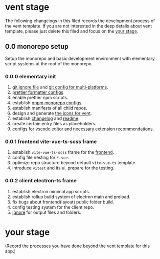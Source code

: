 # vent stage

The following changelogs in this filed records the development process of the
vent template. If you are not interested in the deep details about vent
template, please just delete this filed and focus on the
[your stage](changelog.md#your-stage).

## 0.0 monorepo setup

Setup the monorepo and basic development environment with elementary script
systems at the root of the monorepo.

### 0.0.0 elementary init

1. [git ignore file](.gitignore) and
   [git config for multi-platforms](.gitattributes).
2. [prettier formatter configs](.prettierrc.yaml).
3. enable prettier npm scripts.
4. establish [pnpm monorepo configs](pnpm-workspace.yaml).
5. establish manifests of all child repos.
6. design and generate [the icons for vent](app/assets/logo.ico).
7. establish [changelog](changelog.md) and [readme](readme.md).
8. create certain entry files as placeholders.
9. [configs for vscode editor](.vscode/settings.json) and
   [necessary extension recommendations](.vscode/extensions.json).

### 0.0.1 frontend vite-vue-ts-scss frame

1. establish `vite-vue-ts-scss` frame for the [frontend](layout/package.json).
2. config file nesting for `*.vue`.
3. optimize repo structure beyond default `vite-vue-ts` template.
4. introduce `vitest` and its ui, prepare for the testing.

### 0.0.2 client electron-ts frame

1. establish electron minimal app scripts.
2. establish rollup build system of electron main and preload.
3. fix bugs about frontend(layout) public folder build.
4. config testing system for the client repo.
5. [ignore](.gitignore) for output files and folders.

# your stage

(Record the processes you have done beyond the vent template for this app.)
